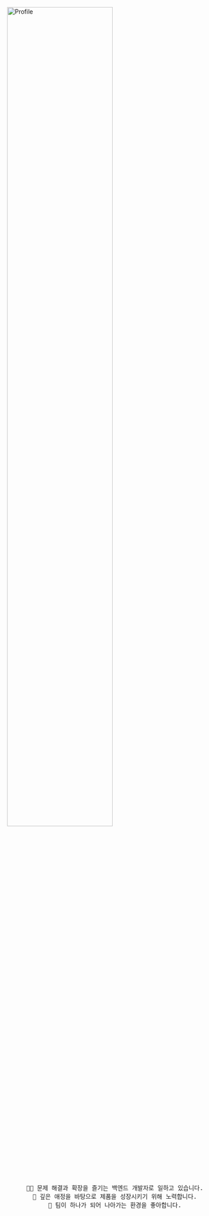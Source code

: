   <a title="h-beeen" href="https://github.com/h-beeen">
    <picture>
      <source media="(prefers-color-scheme: dark)" srcset="https://capsule-render.vercel.app/api?type=venom&height=300&color=gradient&text=h-beeen&desc=Back-End%20Developer&section=header&reversal=false&textBg=false&fontColor=ffffff&fontSize=100&fontAlign=74.5&animation=twinkling&descAlignY=64&descAlign=63" width="70%">
      <img alt="Profile" src="https://capsule-render.vercel.app/api?type=venom&height=300&color=gradient&text=h-beeen&desc=Back-End%20Developer&section=header&reversal=false&textBg=false&fontColor=000000&fontSize=100&fontAlign=74.5&animation=twinkling&descAlignY=64&descAlign=63" width="70%">
    </picture>
  </a>
  

<pre style="text-align: center">
🧑‍💻 문제 해결과 확장을 즐기는 백엔드 개발자로 일하고 있습니다.
🎁 깊은 애정을 바탕으로 제품을 성장시키기 위해 노력합니다.
👥 팀이 하나가 되어 나아가는 환경을 좋아합니다.
</pre>
